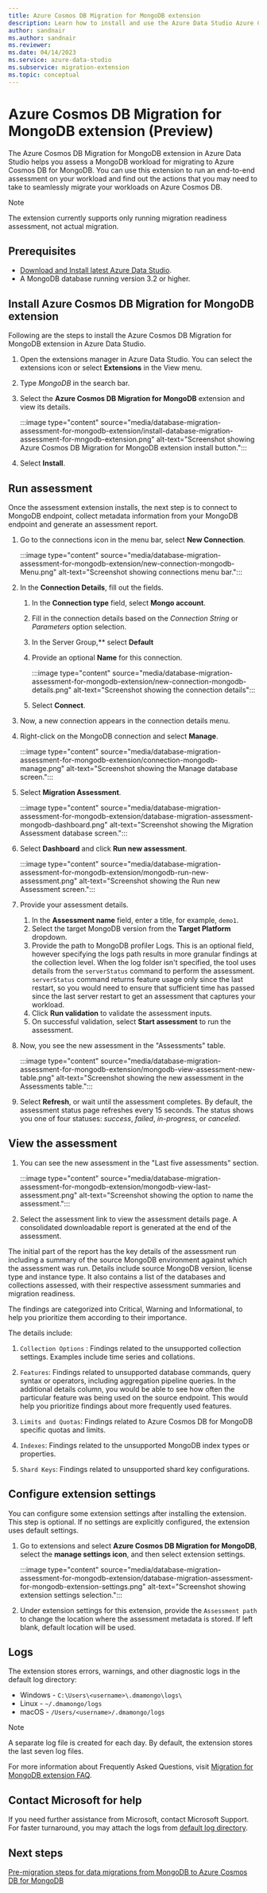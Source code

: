 ```yaml
---
title: Azure Cosmos DB Migration for MongoDB extension
description: Learn how to install and use the Azure Data Studio Azure Cosmos DB Migration for MongoDB extension.
author: sandnair
ms.author: sandnair
ms.reviewer: 
ms.date: 04/14/2023
ms.service: azure-data-studio
ms.subservice: migration-extension
ms.topic: conceptual
---
```


# Azure Cosmos DB Migration for MongoDB extension (Preview)

The Azure Cosmos DB Migration for MongoDB extension in Azure Data Studio helps you assess a MongoDB workload for migrating to Azure Cosmos DB for MongoDB. You can use this extension to run an end-to-end assessment on your workload and find out the actions that you may need to take to seamlessly migrate your workloads on Azure Cosmos DB.

> [!NOTE]  
> The extension currently supports only running migration readiness assessment, not actual migration.


## Prerequisites

- [Download and Install latest Azure Data Studio](../../azure-data-studio/download-azure-data-studio.md).
- A MongoDB database running version 3.2 or higher.


## Install Azure Cosmos DB Migration for MongoDB extension

Following are the steps to install the Azure Cosmos DB Migration for MongoDB extension in Azure Data Studio.

1. Open the extensions manager in Azure Data Studio. You can select the extensions icon or select **Extensions** in the View menu.

1. Type *MongoDB* in the search bar.

1. Select the **Azure Cosmos DB Migration for MongoDB** extension and view its details.

    :::image type="content" source="media/database-migration-assessment-for-mongodb-extension/install-database-migration-assessment-for-mngodb-extension.png" alt-text="Screenshot showing Azure Cosmos DB Migration for MongoDB extension install button.":::

1. Select **Install**.



## Run assessment

Once the assessment extension installs, the next step is to connect to MongoDB endpoint, collect metadata information from your MongoDB endpoint and generate an assessment report.

1. Go to the connections icon in the menu bar, select **New Connection**.

   :::image type="content" source="media/database-migration-assessment-for-mongodb-extension/new-connection-mongodb-Menu.png" alt-text="Screenshot showing connections menu bar.":::

1. In the **Connection Details**, fill out the fields.
   1. In the **Connection type** field, select **Mongo account**.
   1. Fill in the connection details based on the *Connection String*  or *Parameters* option selection.
   1. In the Server Group,** select **Default**
   1. Provide an optional **Name** for this connection.

       :::image type="content" source="media/database-migration-assessment-for-mongodb-extension/new-connection-mongodb-details.png" alt-text="Screenshot showing the connection details":::

    1. Select **Connect**.

1. Now, a new connection appears in the connection details menu.

1. Right-click on the MongoDB connection and select **Manage**.

   :::image type="content" source="media/database-migration-assessment-for-mongodb-extension/connection-mongodb-manage.png" alt-text="Screenshot showing the Manage database screen.":::

1. Select **Migration Assessment**.

   :::image type="content" source="media/database-migration-assessment-for-mongodb-extension/database-migration-assessment-mongodb-dashboard.png" alt-text="Screenshot showing the Migration Assessment database screen.":::

1. Select **Dashboard** and click **Run new assessment**.

   :::image type="content" source="media/database-migration-assessment-for-mongodb-extension/mongodb-run-new-assessment.png" alt-text="Screenshot showing the Run new Assessment screen.":::

1. Provide your assessment details.

   1. In the **Assessment name** field, enter a title, for example, `demo1`.
   1. Select the target MongoDB version from the **Target Platform** dropdown.
   1. Provide the path to MongoDB profiler Logs. This is an optional field, however specifying the logs path results in more granular findings at the collection level. When the log folder isn't specified, the tool uses details from the `serverStatus` command to perform the assessment. `serverStatus` command returns feature usage only since the last restart, so you would need to ensure that sufficient time has passed since the last server restart to get an assessment that captures your workload.
   1. Click **Run validation** to validate the assessment inputs.
   1. On successful validation, select **Start assessment** to run the assessment.

1. Now, you see the new assessment in the "Assessments" table.

   :::image type="content" source="media/database-migration-assessment-for-mongodb-extension/mongodb-view-assessment-new-table.png" alt-text="Screenshot showing the new assessment in the Assessments table.":::

1. Select **Refresh**, or wait until the assessment completes. By default, the assessment status page refreshes every 15 seconds. The status shows you one of four statuses: *success*, *failed*, *in-progress*, or *canceled*.

## View the assessment

1. You can see the new assessment in the "Last five assessments" section.

   :::image type="content" source="media/database-migration-assessment-for-mongodb-extension/mongodb-view-last-assessment.png" alt-text="Screenshot showing the option to name the assessment.":::

1. Select the assessment link to view the assessment details page. A consolidated downloadable report is generated at the end of the assessment.


The initial part of the report has the key details of the assessment run including a summary of the source MongoDB environment against which the assessment was run. Details include source MongoDB version, license type and instance type. It also contains a list of the databases and collections assessed, with their respective assessment summaries and migration readiness.

The findings are categorized into Critical, Warning and Informational, to help you prioritize them according to their importance.

The details include:

1. `Collection Options` : Findings related to the unsupported collection settings. Examples include time series and collations.

1. `Features`: Findings related to unsupported database commands, query syntax or operators, including aggregation pipeline queries. In the additional details column, you would be able to see how often the particular feature was being used on the source endpoint. This would help you prioritize findings about more frequently used features.

1. `Limits and Quotas`: Findings related to Azure Cosmos DB for MongoDB specific quotas and limits.
   
1. `Indexes`: Findings related to the unsupported MongoDB index types or properties.

1. `Shard Keys`: Findings related to unsupported shard key configurations.

## Configure extension settings

You can configure some extension settings after installing the extension. This step is optional. If no settings are explicitly configured, the extension uses default settings.

1. Go to extensions and select **Azure Cosmos DB Migration for MongoDB**, select the **manage settings icon**, and then select extension settings.

   :::image type="content" source="media/database-migration-assessment-for-mongodb-extension/database-migration-assessment-for-mongodb-extension-settings.png" alt-text="Screenshot showing extension settings selection.":::

1. Under extension settings for this extension, provide the `Assessment path` to change the location where the assessment metadata is stored. If left blank,  default location will be used.

## Logs

The extension stores errors, warnings, and other diagnostic logs in the default log directory:

- Windows - `C:\Users\<username>\.dmamongo\logs\`
- Linux - `~/.dmamongo/logs`
- macOS - `/Users/<username>/.dmamongo/logs`

> [!NOTE] 
> A separate log file is created for each day. By default, the extension stores the last seven log files.

For more information about Frequently Asked Questions, visit [Migration for MongoDB extension FAQ](database-migration-for-mongodb-extension-faq.md).


## Contact Microsoft for help

If you need further assistance from Microsoft, contact Microsoft Support. For faster turnaround, you may attach the logs from [default log directory](#logs).

## Next steps
[Pre-migration steps for data migrations from MongoDB to Azure Cosmos DB for MongoDB](/azure/cosmos-db/mongodb/pre-migration-steps)
